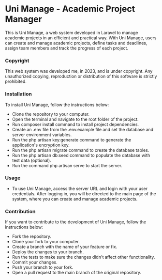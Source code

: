 # Uni Manage - Academic Project Manager
This is Uni Manage, a web system developed in Laravel to manage academic projects in an efficient and practical way. With Uni Manage, users can create and manage academic projects, define tasks and deadlines, assign team members and track the progress of each project.

### Copyright
This web system was developed me, in 2023, and is under copyright. Any unauthorized copying, reproduction or distribution of this software is strictly prohibited.

### Installation
To install Uni Manage, follow the instructions below:

- Clone the repository to your computer.
- Open the terminal and navigate to the root folder of the project.
- Run composer install command to install project dependencies.
- Create an .env file from the .env.example file and set the database and server environment variables.
- Run the php artisan key:generate command to generate the application's encryption key.
- Run the php artisan migrate command to create the database tables.
- Run the php artisan db:seed command to populate the database with test data (optional).
- Run the command php artisan serve to start the server.

### Usage
- To use Uni Manage, access the server URL and login with your user credentials. After logging in, you will be directed to the main page of the system, where you can create and manage academic projects.

### Contribution
If you want to contribute to the development of Uni Manage, follow the instructions below:

- Fork the repository.
- Clone your fork to your computer.
- Create a branch with the name of your feature or fix.
- Deploy the changes to your branch.
- Run the tests to make sure the changes didn't affect other functionality.
- Commit your changes.
- Push your branch to your fork.
- Open a pull request to the main branch of the original repository.

